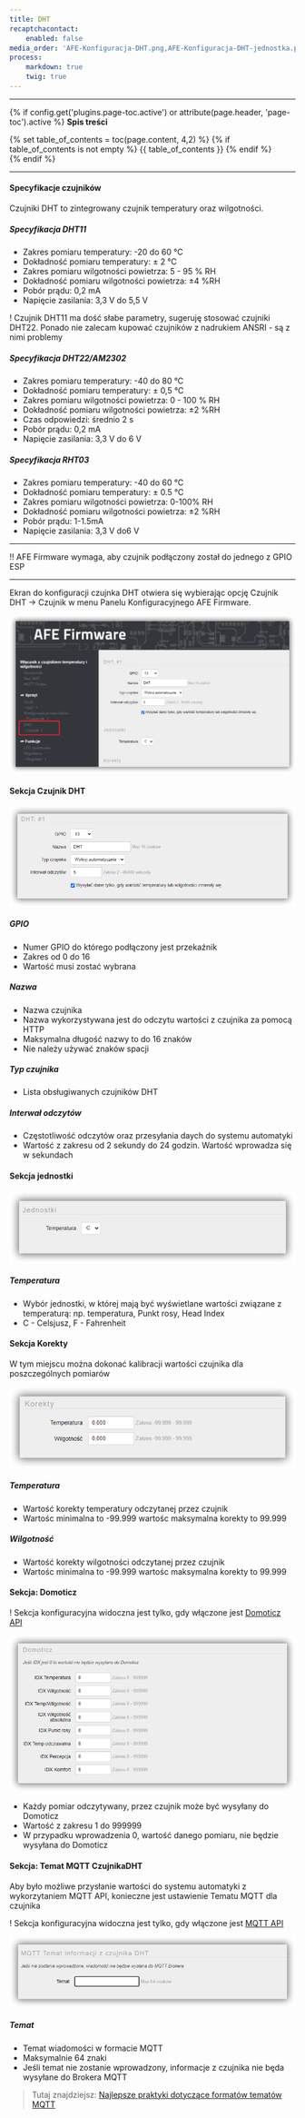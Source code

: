 ```yaml
---
title: DHT
recaptchacontact:
    enabled: false
media_order: 'AFE-Konfiguracja-DHT.png,AFE-Konfiguracja-DHT-jednostka.png,AFE-Konfiguracja-DHT-korekty.png,AFE-Konfiguracja-DHT-menu.png,AFE-Konfiguracja-DHT-mqtt.png,AFE-Konfiguracja-DHT-domoticz.png'
process:
    markdown: true
    twig: true
---
```


---

{% if config.get('plugins.page-toc.active') or attribute(page.header, 'page-toc').active %}
**Spis treści**
<div class="page-toc">
    {% set table_of_contents = toc(page.content, 4,2) %}
    {% if table_of_contents is not empty %}
    {{ table_of_contents }}
    {% endif %}
</div>
{% endif %}

---

#### Specyfikacje czujników

Czujniki DHT to zintegrowany czujnik temperatury oraz wilgotności. 

##### Specyfikacja DHT11

* Zakres pomiaru temperatury: -20 do 60 °C
* Dokładność pomiaru temperatury: ± 2 °C
* Zakres pomiaru wilgotności powietrza: 5 - 95 % RH
* Dokładność pomiaru wilgotności powietrza: ±4 %RH
* Pobór prądu: 0,2 mA
* Napięcie zasilania: 3,3 V do 5,5 V

! Czujnik DHT11 ma dość słabe parametry, sugeruję stosować czujniki DHT22. Ponado nie zalecam kupować czujników z nadrukiem ANSRI - są z nimi problemy

##### Specyfikacja DHT22/AM2302

* Zakres pomiaru temperatury: -40 do 80 °C
* Dokładność pomiaru temperatury: ± 0,5 °C
* Zakres pomiaru wilgotności powietrza: 0 - 100 % RH
* Dokładność pomiaru wilgotności powietrza: ±2 %RH
* Czas odpowiedzi: średnio 2 s
* Pobór prądu: 0,2 mA
* Napięcie zasilania: 3,3 V do 6 V


##### Specyfikacja RHT03

* Zakres pomiaru temperatury: -40 do 60 °C
* Dokładność pomiaru temperatury: ± 0.5 °C
* Zakres pomiaru wilgotności powietrza: 0-100% RH
* Dokładność pomiaru wilgotności powietrza: ±2 %RH
* Pobór prądu: 1-1.5mA
* Napięcie zasilania: 3,3 V do6 V


---

!! AFE Firmware wymaga, aby czujnik podłączony został do jednego z GPIO ESP

---

Ekran do konfiguracji czujnka DHT otwiera się wybierając opcję Czujnik DHT -> Czujnik w menu Panelu Konfiguracyjnego AFE Firmware.

![](AFE-Konfiguracja-DHT-menu.png)

#### Sekcja Czujnik DHT

![](AFE-Konfiguracja-DHT.png)

##### GPIO
* Numer GPIO do którego podłączony jest przekaźnik
* Zakres od 0 do 16
* Wartość musi zostać wybrana

##### Nazwa
* Nazwa czujnika
* Nazwa wykorzystywana jest do odczytu wartości z czujnika za pomocą HTTP
* Maksymalna długość nazwy to do 16 znaków
* Nie należy używać znaków spacji


##### Typ czujnika
* Lista obsługiwanych czujników DHT


##### Interwał odczytów
* Częstotliwość odczytów oraz przesyłania daych do systemu automatyki
* Wartość z zakresu od 2 sekundy do 24 godzin. Wartość wprowadza się w sekundach

#### Sekcja jednostki

![](AFE-Konfiguracja-DHT-jednostka.png)

##### Temperatura
* Wybór jednostki, w której mają być wyświetlane wartości związane z temperaturą: np. temperatura, Punkt rosy, Head Index
* C - Celsjusz, F - Fahrenheit

#### Sekcja Korekty

W tym miejscu można dokonać kalibracji wartości czujnika dla poszczególnych pomiarów

![](AFE-Konfiguracja-DHT-korekty.png)

##### Temperatura
* Wartość korekty temperatury odczytanej przez czujnik
* Wartośc minimalna to -99.999 wartośc maksymalna korekty to 99.999

##### Wilgotność
* Wartość korekty wilgotności odczytanej przez czujnik
* Wartośc minimalna to -99.999 wartośc maksymalna korekty to 99.999



#### Sekcja: Domoticz

! Sekcja konfiguracyjna widoczna jest tylko, gdy włączone jest [Domoticz API](/konfiguracja/konfiguracja-urzadzenia/konfiguracja-urzadzenia)

![](AFE-Konfiguracja-DHT-domoticz.png)

* Każdy pomiar odczytywany, przez czujnik może być wysyłany do Domoticz
* Wartość z zakresu 1 do 999999
* W przypadku wprowadzenia 0, wartość danego pomiaru, nie będzie wysyłana do Domoticz

#### Sekcja: Temat MQTT CzujnikaDHT

Aby było możliwe przysłanie wartości do systemu automatyki z wykorzytaniem MQTT API, konieczne jest ustawienie Tematu MQTT dla czujnika

! Sekcja konfiguracyjna widoczna jest tylko, gdy włączone jest [MQTT API](/konfiguracja/konfiguracja-urzadzenia/konfiguracja-urzadzenia)

![](AFE-Konfiguracja-DHT-mqtt.png)

##### Temat
* Temat wiadomości w formacie MQTT
* Maksymalnie 64 znaki
* Jeśli temat nie zostanie wprowadzony, informacje z czujnika nie będa wysyłane do Brokera MQTT

> Tutaj znajdziejsz: [Najlepsze praktyki dotyczące formatów tematów MQTT](/integracja-api/mqtt/tematy-mqtt-najlepsze-praktyki)

